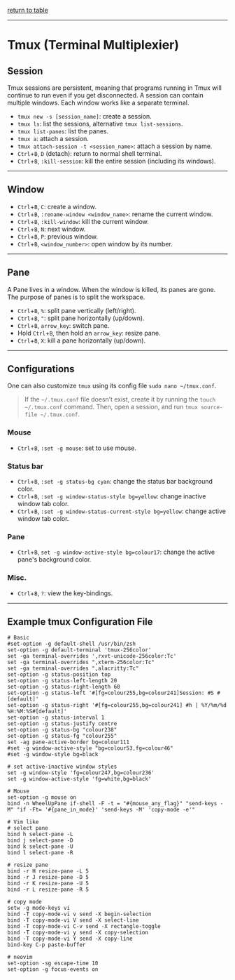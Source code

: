 [return to table](../README.md)

---

# Tmux (Terminal Multiplexier)


## Session

Tmux sessions are persistent, meaning that programs running in Tmux will continue to run even if you get disconnected.
A session can contain multiple windows. Each window works like a separate terminal.

- ```tmux new -s [session_name]```: create a session.
- ```tmux ls```: list the sessions, alternative ```tmux list-sessions```.
- ```tmux list-panes```: list the panes.
- ```tmux a```: attach a session.
- ```tmux attach-session -t <session_name>```: attach a session by name.
- ```Ctrl```+```B```, ```D``` (detach): return to normal shell terminal.
- ```Ctrl```+```B```, ```:kill-session```: kill the entire session (including its windows).


---

## Window

- ```Ctrl```+```B```, ```C```: create a window.
- ```Ctrl```+```B```, ```:rename-window <window_name>```: rename the current window.
- ```Ctrl```+```B```, ```:kill-window```: kill the current window.
- ```Ctrl```+```B```, ```N```: next window.
- ```Ctrl```+```B```, ```P```: previous window.
- ```Ctrl```+```B```, ```<window_number>```: open window by its number.


---

## Pane

A Pane lives in a window. When the window is killed, its panes are gone.
The purpose of panes is to split the workspace.

- ```Ctrl```+```B```, ```%```: split pane vertically (left/right).
- ```Ctrl```+```B```, ```"```: split pane horizontally (up/down).
- ```Ctrl```+```B```, ```arrow_key```: switch pane.
- Hold ```Ctrl```+```B```, then hold an ```arrow_key```: resize pane.
- ```Ctrl```+```B```, ```X```: kill a pane horizontally (up/down).



---

## Configurations

One can also customize ```tmux``` using its config file ```sudo nano ~/tmux.conf```.

> If the ```~/.tmux.conf``` file doesn’t exist, create it by running the ```touch ~/.tmux.conf``` command.
> Then, open a session, and run ```tmux source-file ~/.tmux.conf```.

### Mouse
- ```Ctrl```+```B```, ```:set -g mouse```: set to use mouse.

### Status bar
- ```Ctrl```+```B```, ```:set -g status-bg cyan```: change the status bar background color.
- ```Ctrl```+```B```, ```:set -g window-status-style bg=yellow```: change inactive window tab color.
- ```Ctrl```+```B```, ```:set -g window-status-current-style bg=yellow```: change active window tab color.

### Pane
- ```Ctrl```+```B```, ```set -g window-active-style bg=colour17```: change the active pane's background color.



### Misc.

- ```Ctrl```+```B```, ```?```: view the key-bindings.




---

## Example tmux Configuration File
```
# Basic
#set-option -g default-shell /usr/bin/zsh
set-option -g default-terminal 'tmux-256color'
set -ga terminal-overrides ',rxvt-unicode-256color:Tc'
set -ga terminal-overrides ",xterm-256color:Tc"
set -ga terminal-overrides ",alacritty:Tc"
set-option -g status-position top
set-option -g status-left-length 20
set-option -g status-right-length 60
set-option -g status-left '#[fg=colour255,bg=colour241]Session: #S #[default]'
set-option -g status-right '#[fg=colour255,bg=colour241] #h | %Y/%m/%d %H:%M:%S#[default]'
set-option -g status-interval 1
set-option -g status-justify centre
set-option -g status-bg "colour238"
set-option -g status-fg "colour255"
set -ag pane-active-border bg=colour111
#set -g window-active-style "bg=colour53,fg=colour46"
#set -g window-style bg=black

# set active-inactive window styles
set -g window-style 'fg=colour247,bg=colour236'
set -g window-active-style 'fg=white,bg=black'

# Mouse
set-option -g mouse on
bind -n WheelUpPane if-shell -F -t = "#{mouse_any_flag}" "send-keys -M" "if -Ft= '#{pane_in_mode}' 'send-keys -M' 'copy-mode -e'"

# Vim like
# select pane
bind h select-pane -L
bind j select-pane -D
bind k select-pane -U
bind l select-pane -R

# resize pane
bind -r H resize-pane -L 5
bind -r J resize-pane -D 5
bind -r K resize-pane -U 5
bind -r L resize-pane -R 5

# copy mode
setw -g mode-keys vi
bind -T copy-mode-vi v send -X begin-selection
bind -T copy-mode-vi V send -X select-line
bind -T copy-mode-vi C-v send -X rectangle-toggle
bind -T copy-mode-vi y send -X copy-selection
bind -T copy-mode-vi Y send -X copy-line
bind-key C-p paste-buffer

# neovim
set-option -sg escape-time 10
set-option -g focus-events on
```










